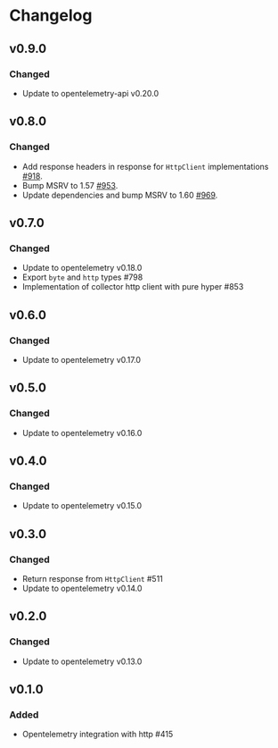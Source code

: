 # Changelog

## v0.9.0

### Changed

- Update to opentelemetry-api v0.20.0

## v0.8.0
### Changed
- Add response headers in response for `HttpClient` implementations [#918](https://github.com/open-telemetry/opentelemetry-rust/pull/918).
- Bump MSRV to 1.57 [#953](https://github.com/open-telemetry/opentelemetry-rust/pull/953).
- Update dependencies and bump MSRV to 1.60 [#969](https://github.com/open-telemetry/opentelemetry-rust/pull/969).

## v0.7.0

### Changed

- Update to opentelemetry v0.18.0
- Export `byte` and `http` types #798
- Implementation of collector http client with pure hyper #853

## v0.6.0

### Changed

- Update to opentelemetry v0.17.0

## v0.5.0

### Changed

- Update to opentelemetry v0.16.0

## v0.4.0

### Changed

- Update to opentelemetry v0.15.0

## v0.3.0

### Changed

- Return response from `HttpClient` #511
- Update to opentelemetry v0.14.0

## v0.2.0

### Changed
- Update to opentelemetry v0.13.0

## v0.1.0

### Added

- Opentelemetry integration with http #415
